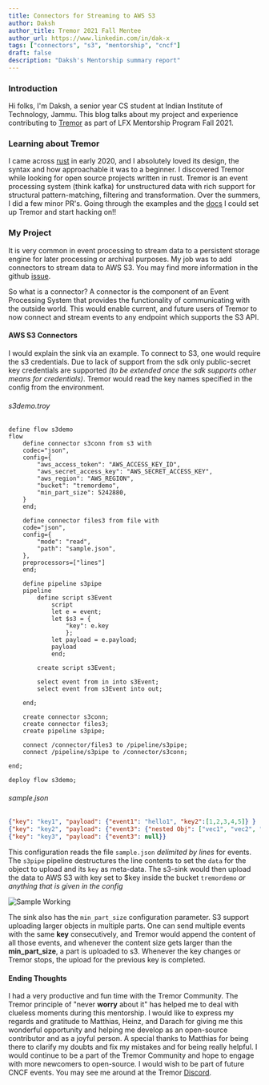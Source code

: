 ```yaml
---
title: Connectors for Streaming to AWS S3
author: Daksh
author_title: Tremor 2021 Fall Mentee
author_url: https://www.linkedin.com/in/dak-x
tags: ["connectors", "s3", "mentorship", "cncf"]
draft: false
description: "Daksh's Mentorship summary report"
---
```


### Introduction
Hi folks, I'm Daksh, a senior year CS student at Indian Institute of Technology, Jammu. This blog talks about my project and experience contributing to [Tremor](https://www.tremor.rs) as part of LFX Mentorship Program Fall 2021.

### Learning about Tremor
I came across [rust](https://www.rust-lang.org/) in early 2020, and I absolutely loved its design,  the syntax and how approachable it was to a beginner. I discovered Tremor while looking for open source projects written in rust. Tremor is an event processing system (think kafka) for unstructured data with rich support for structural pattern-matching, filtering and transformation. Over the summers, I did a few minor PR's. Going through the examples and the [docs](https://www.tremor.rs/docs/index/) I could set up Tremor and start hacking on!!

### My Project

It is very common in event processing to stream data to a persistent storage engine for later processing or archival purposes. My job was to add connectors to stream data to AWS S3. You may find more information in the github [issue](https://github.com/tremor-rs/tremor-runtime/issues/1176).
 
So what is a connector?
A connector is the component of an Event Processing System that provides the functionality of communicating with the outside world. This would enable current, and future users of Tremor to now connect and stream events to any endpoint which supports the S3 API.

#### AWS S3 Connectors
I would explain the sink via an example. To connect to S3, one would require the s3 credentials. Due to lack of support from the sdk only public-secret key credentials are supported _(to be extended once the sdk supports other means for credentials)_.
Tremor would read the key names specified in the config from the environment.

###### s3demo.troy
``` 
define flow s3demo
flow
    define connector s3conn from s3 with
    codec="json",
    config={
        "aws_access_token": "AWS_ACCESS_KEY_ID",
        "aws_secret_access_key": "AWS_SECRET_ACCESS_KEY",
        "aws_region": "AWS_REGION",
        "bucket": "tremordemo",
        "min_part_size": 5242880,
    }
    end;

    define connector files3 from file with
    code="json",
    config={
        "mode": "read",
        "path": "sample.json",
    },
    preprocessors=["lines"]
    end;

    define pipeline s3pipe
    pipeline
        define script s3Event
            script
            let e = event;
            let $s3 = {
                "key": e.key
                };
            let payload = e.payload;
            payload
            end;

        create script s3Event;

        select event from in into s3Event;
        select event from s3Event into out;

    end;

    create connector s3conn;
    create connector files3;
    create pipeline s3pipe;

    connect /connector/files3 to /pipeline/s3pipe;
    connect /pipeline/s3pipe to /connector/s3conn;

end;

deploy flow s3demo;
```
###### sample.json
```json
{"key": "key1", "payload": {"event1": "hello1", "key2":[1,2,3,4,5]} }
{"key": "key2", "payload": {"event3": {"nested Obj": ["vec1", "vec2", "vec3"]}} }
{"key": "key3", "payload": {"event3": null}}
```
This configuration reads the file `sample.json` _delimited by lines_ for events. The `s3pipe` pipeline destructures the line contents to set the `data` for the object to upload and its `key` as meta-data. The s3-sink would then upload the data to AWS S3 with key set to $key inside the bucket `tremordemo` _or anything that is given in the config_

![Sample Working](/img/blog-images/LFX-blog-daksh/s3diagram.png)

The sink also has the `min_part_size` configuration parameter. S3 support uploading larger objects in multiple parts. One can send multiple events with the same __key__ consecutively, and Tremor would append the content of all those events, and whenever the content size gets larger than the __min_part_size__, a part is uploaded to s3. Whenever the key changes or Tremor stops, the upload for the previous key is completed.

#### Ending Thoughts

I had a very productive and fun time with the Tremor Community. The Tremor principle of "never __worry__ about it" has helped me to deal with clueless moments during this mentorship. I would like to express my regards and gratitude to Matthias, Heinz, and Darach for giving me this wonderful opportunity and helping me develop as an open-source contributor and as a joyful person. A special thanks to Matthias for being there to clarify my doubts and fix my mistakes and for being really helpful. 
I would continue to be a part of the Tremor Community and hope to engage with more newcomers to open-source. I would wish to be part of future CNCF events. You may see me around at the Tremor [Discord](https://chat.tremor.rs).
